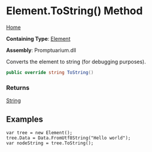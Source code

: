 # Element\.ToString\(\) Method

[Home](../../../README.md)

**Containing Type**: [Element](../README.md)

**Assembly**: Promptuarium\.dll

  
Converts the element to string \(for debugging purposes\)\.

```csharp
public override string ToString()
```

### Returns

[String](https://docs.microsoft.com/en-us/dotnet/api/system.string)

## Examples

```
var tree = new Element();
tree.Data = Data.FromUtf8String("Hello world");
var nodeString = tree.ToString();
```

